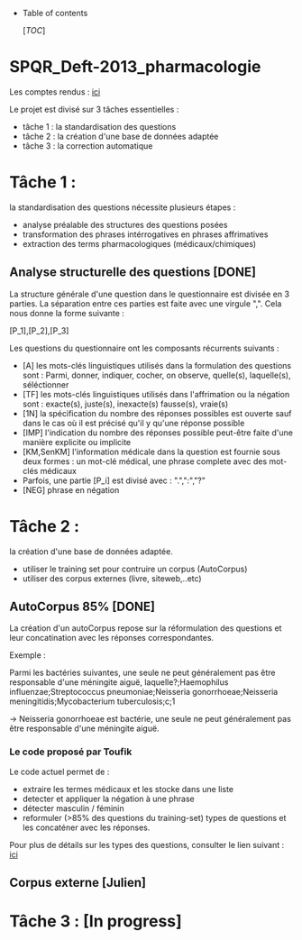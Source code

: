 * Table of contents
  
  [_TOC_]

# SPQR_Deft-2013_pharmacologie

Les comptes rendus : [ici](./CompteRendu.md)

Le projet est divisé sur 3 tâches essentielles : 
- tâche 1 : la standardisation des questions
- tâche 2 : la création d'une base de données adaptée
- tâche 3 : la correction automatique 

# Tâche 1 : 

la standardisation des questions nécessite plusieurs étapes : 
- analyse préalable des structures des questions posées
- transformation des phrases intérrogatives en phrases affrimatives
- extraction des terms pharmacologiques (médicaux/chimiques)

## Analyse structurelle des questions [DONE]

La structure générale d'une question dans le questionnaire est divisée en 3 parties. La séparation entre ces parties est faite avec une 
virgule ",". Cela nous donne la forme suivante : 

[P_1],[P_2],[P_3]

Les questions du questionnaire ont les composants récurrents suivants : 

- [A]  les mots-clés linguistiques utilisés dans la formulation des questions sont : Parmi, donner, indiquer, cocher, on observe, quelle(s), laquelle(s), séléctionner
- [TF] les mots-clés linguistiques utilisés dans l'affrimation ou la négation sont : exacte(s), juste(s), inexacte(s) fausse(s), vraie(s)
- [1N] la spécification du nombre des réponses possibles est ouverte sauf dans le cas où il est précisé qu'il y qu'une réponse possible
- [IMP] l'indication du nombre des réponses possible peut-être faite d'une manière explicite ou implicite
- [KM,SenKM] l'information médicale dans la question est fournie sous deux formes : un mot-clé médical, une phrase complete avec des mot-clés médicaux
- Parfois, une partie [P_i] est divisé avec : ".",":","?"
- [NEG] phrase en négation


# Tâche 2 : 

la création d'une base de données adaptée.

- utiliser le training set pour contruire un corpus (AutoCorpus)
- utiliser des corpus externes (livre, siteweb,..etc)

## AutoCorpus 85% [DONE] 

La création d'un autoCorpus repose sur la réformulation des questions et leur concatination avec les réponses correspondantes.

Exemple : 

Parmi les bactéries suivantes, une seule ne peut généralement pas être responsable d'une méningite aiguë, laquelle?;Haemophilus influenzae;Streptococcus pneumoniae;Neisseria gonorrhoeae;Neisseria meningitidis;Mycobacterium tuberculosis;c;1

-> Neisseria gonorrhoeae est bactérie, une seule ne peut généralement pas être responsable d'une méningite aiguë.


### Le code proposé par Toufik 
Le code actuel permet de :
- extraire les termes médicaux et les stocke dans une liste 
- detecter et appliquer la négation à une phrase
- détecter masculin / féminin 
- reformuler (>85% des questions du training-set) types de questions et les concaténer avec les réponses. 

Pour plus de détails sur les types des questions, consulter le lien suivant : [ici](./team_TB/note.md)

## Corpus externe [Julien] 


# Tâche 3 : [In progress]




